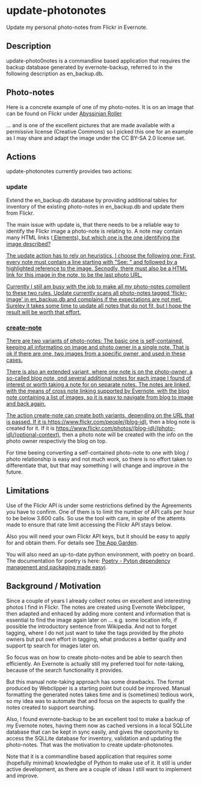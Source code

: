 # update-photonotes

Update my personal photo-notes from Flickr in Evernote.

## Description

update-photo0notes is a commandline based application that requires the backup database generated by evernote-backup, 
referred to in the following description as en_backup.db.

## Photo-notes

Here is a concrete example of one of my photo-notes. It is on an image that can be found on Flickr under
[Abyssinian Roller](https://www.flickr.com/photos/rod_waddington/49889542513/)

... and is one of the excellent pictures that are made available with a permissive license (Creative Commons)
so I picked this one for an example as I may share and adapt the image under the CC BY-SA 2.0 license set.



## Actions

update-photonotes currently provides  two actions:

### update 

Extend the en_backup.db database by providing additional tables for inventory of the existing photo-notes in en_backup.db
and update them from Flickr.

The main issue with update is, that there needs to be a reliable way to identify the Flickr image a photo-note is 
relating to. A note may contain many HTML links (<a href=...> Elements), but which one is the one identifying the image
described?

The update action has to rely on heuristics, I choose the following one:
First, every note must contain a line starting with "See: " and followed by a highlighted reference to the image.
Secnodly, there must also be a HTML link for this image in the note, to be the last photo URL.

Currently I still am busy with the job to make all my photo-notes complient to these two rules.
Update currently scans all photo-notes tagged 'flickr-image' in en_backup.db and complains if the expectations are not met.
Sureley it takes some time to update all notes that do not fit, but I hope the result will be worth that effort.


### create-note

There are two variants of photo-notes: The basic one is self-contained, keeping all informatino on image and photo owner
in a single note. That is ok if there are one, two images from a specific owner, and used in these cases.

There is also an extended variant, where one note is on the photo-owner, a so-called blog note, 
ond several additional notes for each image I found of interest or worth taking a note for on separate notes.
The notes are linked, with the means of cross note linking supported by Evernote, with the blog note
containing a list of images, so it is easy to navigate from blog to image and back again.

The action create-note can create both variants. depending on the URL that is passed.
If it is https://www.flickr.com/people/(blog-id), then a blog note is created for it.
If it is https://www.flickr.com/photos/(blog-id)/(photo-id)/(optional-context), then a photo note will be 
created with the info on the photo owner respectiviy the blog on top. 

For time beeing converting a self-contained photo-note to one with blog / photo relationship is easy and not much work,
so there is no effort taken to differentiate that, but that may something I will change and improve in the future.


## Limitations

Use of the Flickr API is under some restrictions defined by the Agreements you have to confirm.
One of them is to limit the number of API calls per hour to be below 3.600 calls. So use the tool with care,
in spite of the attemts made to ensure that rate limit accessing the Flickr API stays below.

Also you will need your own Flickr API keys, but it should be easy to apply for and obtain them.
For details see [The App Garden](https://www.flickr.com/services/api/).

You will also need an up-to-date python environment, with poetry on board.
The documentation for poetry is here: 
[Poetry - Pyton dependency managenent and packaging made easyi](https://python-poetry.org/docs/#installing-with-the-official-installer).


## Background / Motivation

Since a couple of years I already collect notes on excellent and interesting photos I find in Flickr.
The notes are created using Evernote Webclipper, then adapted and enhaced by adding more content
and information that is essential to find the image again later on ... e.g. some location info,
if possible the introductory sentence from Wikipedia. And not to forget tagging, where I do not just want to take
the tags provided by the photo owners but put own effort in tagging, what produces a better quality and support tp 
search for images later on.

So focus was on how to create photo-notes and be able to search then efficiently. An Evernote is actually still 
my preferred tool for note-taking, because of the search functionality it provides.

But this manual note-taking approach has some drawbacks. The format produced by Webclipper is a starting point
but could be improved. Manual formatting the generated notes takes time and is (sometimes) tedious work, so 
my idea was to automate that and focus on the aspects to qualify the notes created to support searching.

Also, I found evernote-backup to be an excellent tool to make a backup of my Evernote notes, having them now as 
cached versions in a local SQLLite database that can be kept in sync easily, and gives the opportunity to access
the SQLLite database for inventory, validation and updating the photo-notes. That was the motivation
to create update-photonotes.

Note that it is a commandline based application that requires some (hopefully minimal) knowledgbe of Python to make
use of it. It still is under active development, as there are a couple of ideas I still want to implement and
improve.